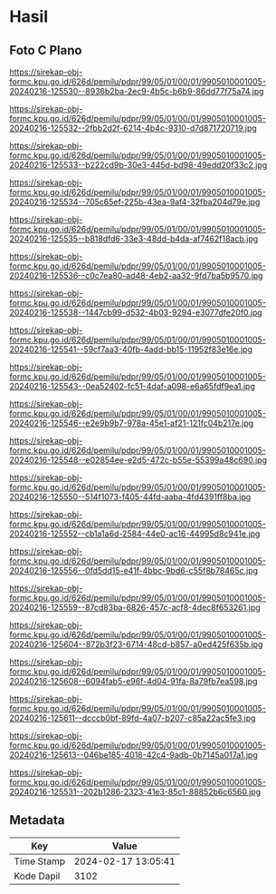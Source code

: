 # Hasil

## Foto C Plano

https://sirekap-obj-formc.kpu.go.id/626d/pemilu/pdpr/99/05/01/00/01/9905010001005-20240216-125530--8936b2ba-2ec9-4b5c-b6b9-86dd77f75a74.jpg

https://sirekap-obj-formc.kpu.go.id/626d/pemilu/pdpr/99/05/01/00/01/9905010001005-20240216-125532--2fbb2d2f-6214-4b4c-9310-d7d871720719.jpg

https://sirekap-obj-formc.kpu.go.id/626d/pemilu/pdpr/99/05/01/00/01/9905010001005-20240216-125533--b222cd9b-30e3-445d-bd98-49edd20f33c2.jpg

https://sirekap-obj-formc.kpu.go.id/626d/pemilu/pdpr/99/05/01/00/01/9905010001005-20240216-125534--705c65ef-225b-43ea-9af4-32fba204d79e.jpg

https://sirekap-obj-formc.kpu.go.id/626d/pemilu/pdpr/99/05/01/00/01/9905010001005-20240216-125535--b818dfd6-33e3-48dd-b4da-af7462f18acb.jpg

https://sirekap-obj-formc.kpu.go.id/626d/pemilu/pdpr/99/05/01/00/01/9905010001005-20240216-125536--c0c7ea80-ad48-4eb2-aa32-9fd7ba5b9570.jpg

https://sirekap-obj-formc.kpu.go.id/626d/pemilu/pdpr/99/05/01/00/01/9905010001005-20240216-125538--1447cb99-d532-4b03-9294-e3077dfe20f0.jpg

https://sirekap-obj-formc.kpu.go.id/626d/pemilu/pdpr/99/05/01/00/01/9905010001005-20240216-125541--59cf7aa3-40fb-4add-bb15-11952f83e16e.jpg

https://sirekap-obj-formc.kpu.go.id/626d/pemilu/pdpr/99/05/01/00/01/9905010001005-20240216-125543--0ea52402-fc51-4daf-a098-e6a65fdf9ea1.jpg

https://sirekap-obj-formc.kpu.go.id/626d/pemilu/pdpr/99/05/01/00/01/9905010001005-20240216-125546--e2e9b9b7-978a-45e1-af21-121fc04b217e.jpg

https://sirekap-obj-formc.kpu.go.id/626d/pemilu/pdpr/99/05/01/00/01/9905010001005-20240216-125548--e02854ee-e2d5-472c-b55e-55399a48c690.jpg

https://sirekap-obj-formc.kpu.go.id/626d/pemilu/pdpr/99/05/01/00/01/9905010001005-20240216-125550--514f1073-f405-44fd-aaba-4fd4391ff8ba.jpg

https://sirekap-obj-formc.kpu.go.id/626d/pemilu/pdpr/99/05/01/00/01/9905010001005-20240216-125552--cb1a1a6d-2584-44e0-ac16-44995d8c941e.jpg

https://sirekap-obj-formc.kpu.go.id/626d/pemilu/pdpr/99/05/01/00/01/9905010001005-20240216-125556--0fd5dd15-e41f-4bbc-9bd6-c55f8b78465c.jpg

https://sirekap-obj-formc.kpu.go.id/626d/pemilu/pdpr/99/05/01/00/01/9905010001005-20240216-125559--87cd83ba-6826-457c-acf8-4dec8f653261.jpg

https://sirekap-obj-formc.kpu.go.id/626d/pemilu/pdpr/99/05/01/00/01/9905010001005-20240216-125604--872b3f23-6714-48cd-b857-a0ed425f635b.jpg

https://sirekap-obj-formc.kpu.go.id/626d/pemilu/pdpr/99/05/01/00/01/9905010001005-20240216-125608--6094fab5-e96f-4d04-91fa-8a79fb7ea598.jpg

https://sirekap-obj-formc.kpu.go.id/626d/pemilu/pdpr/99/05/01/00/01/9905010001005-20240216-125611--dcccb0bf-89fd-4a07-b207-c85a22ac5fe3.jpg

https://sirekap-obj-formc.kpu.go.id/626d/pemilu/pdpr/99/05/01/00/01/9905010001005-20240216-125613--046be185-4018-42c4-9adb-0b7145a017a1.jpg

https://sirekap-obj-formc.kpu.go.id/626d/pemilu/pdpr/99/05/01/00/01/9905010001005-20240216-125531--202b1286-2323-41e3-85c1-88852b6c6560.jpg


## Metadata

| Key        | Value               |
| ---------- | ------------------- |
| Time Stamp | 2024-02-17 13:05:41 |
| Kode Dapil | 3102                |



